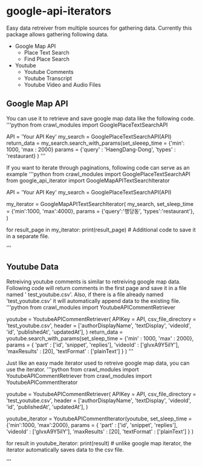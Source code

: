 # google-api-iterators
Easy data retreiver from multiple sources for gathering data.
Currently this package allows gathering following data.
* Google Map API
  * Place Text Search
  * Find Place Search
* Youtube
  * Youtube Comments 
  * Youtube Transcript
  * Youtube Video and Audio Files
  
## Google Map API
You can use it to retrieve and save google map data like the following code.
'''python
from crawl_modules import GooglePlaceTextSearchAPI

API = 'Your API Key'
my_search = GooglePlaceTextSearchAPI(API)
return_data = my_search.search_with_params(set_sleeep_time = {'min': 1000, 'max : 2000}
                             params = {'query' : 'HaengDang-Dong', 'types' : 'restaurant}
                              )
'''

  If you want to iterate through paginations, following code can serve as an example
'''python
from crawl_modules import GooglePlaceTextSearchAPI
from google_api_iterator import GoogleMapAPITextSearchIterator

API = 'Your API Key'
my_search = GooglePlaceTextSearchAPI(API)

my_iterator = GoogleMapAPITextSearchIterator(
    my_search,
    set_sleep_time = {'min':1000, 'max':4000},
    params = {'query':'행당동', 'types':'restaurant'},
)

for result_page in my_iterator:
    print(result_page)
    # Additional code to save it in a separate file.

'''
 
## Youtube Data
Retreiving youtube comments is similar to retreiving google map data.
Following code will return comments in the first page and save it in a file named ' test_youtube.csv'.
Also, if there is a file already named 'test_youtube.csv' it will automatically append data to the 
existing file.
'''python
from crawl_modules import YoutubeAPICommentRetriever

youtube = YoutubeAPICommentRetriever(
                                     APIKey = API, 
                                     csv_file_directory = 'test_youtube.csv', 
                                     header = ['authorDisplayName', 'textDisplay', 'videoId', 'id', 'publishedAt', 'updatedAt'],
                                     )
return_data = youtube.search_with_params(set_sleep_time = {'min' : 1000, 'max' : 2000},
                                         params = {
                                          'part' : ['id', 'snippet', 'replies'],
                                          'videoId' : ['gIvxA9Y5iIY'],
                                          'maxResults' : [20],
                                          'textFormat' : ['plainText']
                                                  }
                                          )
'''

Just like an easy made iterator used to retreive google map data, you can use the iterator.
'''python
from crawl_modules import YoutubeAPICommentRetriever
from crawl_modules import YoutubeAPICommentIterator

youtube = YoutubeAPICommentRetriever(
                                     APIKey = API, 
                                     csv_file_directory = 'test_youtube.csv', 
                                     header = \['authorDisplayName', 'textDisplay', 'videoId', 'id', 'publishedAt', 'updatedAt'],
                                     )
                                     
youtube_iterator = YoutubeAPICommentIterator(youtube, 
                                           set_sleep_time = {'min':1000, 'max':2000},
                                           params = {
                                            'part' : ['id', 'snippet', 'replies'],
                                            'videoId' : ['gIvxA9Y5iIY'],
                                            'maxResults' : [20],
                                            'textFormat' : ['plainText']
                                            }
                                            )
                                            
for result in youtube_iterator:
  print(result)
  \# unlike google map iterator, the iterator automatically saves data to the csv file.

'''

